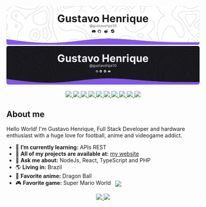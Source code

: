 <p>

![header-light](./assets/header-light.png#gh-light-mode-only)
![header-dark](./assets/header-dark.png#gh-dark-mode-only)

</p>

<p align="center">
    <a href="https://github.com/Gustavohps10#gh-light-mode-only">
        <img src="https://img.shields.io/static/v1?label=&message=VS Code&colorA=8257e6&colorB=ffffff&logo=visual%20studio%20code&logoColor=FFF&style=flat" />
        <img src="https://img.shields.io/static/v1?label=&message=React&colorA=8257e6&colorB=ffffff&logo=react&logoColor=FFF&style=flat" />
        <img src="https://img.shields.io/static/v1?label=&message=JavaScript&colorA=8257e6&colorB=ffffff&logo=javascript&logoColor=FFF&style=flat" />
        <img src="https://img.shields.io/static/v1?label=&message=TypeScript&colorA=8257e6&colorB=ffffff&logo=typescript&logoColor=FFF&style=flat" />
        <img src="https://img.shields.io/static/v1?label=&message=Node.js&colorA=8257e6&colorB=ffffff&logo=nodedotjs&logoColor=FFF&style=flat" />
    </a>
    <a href="https://github.com/Gustavohps10#gh-dark-mode-only">
        <img src="https://img.shields.io/static/v1?label=&message=VS Code&colorA=8257e6&colorB=1a1a1e&logo=visual%20studio%20code&logoColor=FFF&style=flat" />
        <img src="https://img.shields.io/static/v1?label=&message=React&colorA=8257e6&colorB=1a1a1e&logo=react&logoColor=FFF&style=flat" />
        <img src="https://img.shields.io/static/v1?label=&message=JavaScript&colorA=8257e6&colorB=1a1a1e&logo=javascript&logoColor=FFF&style=flat" />
        <img src="https://img.shields.io/static/v1?label=&message=TypeScript&colorA=8257e6&colorB=1a1a1e&logo=typescript&logoColor=FFF&style=flat" />
        <img src="https://img.shields.io/static/v1?label=&message=Node.js&colorA=8257e6&colorB=1a1a1e&logo=nodedotjs&logoColor=FFF&style=flat" />
    </a>
</p>

## About me
Hello World! I'm Gustavo Henrique, Full Stack Developer and hardware enthusiast with a huge love for football, anime and videogame addict.
- 🧠 **I’m currently learning:** APIs REST
- 🔭 **All of my projects are available at:** [my website](https://gustavohenrique.vercel.app)
- 💬 **Ask me about:** NodeJs, React, TypeScript and PHP
- 🌎 **Living in:** Brazil
- 👒 **Favorite anime:** Dragon Ball
- 🎮 **Favorite game:** Super Mario World &nbsp; <img align="center" height="30" src="https://github.com/Gustavohps10/Gustavohps10/assets/61752235/a7babb20-a512-429e-af92-4107b5c3dda2">




<p align="center">
    <a href="https://github.com/Gustavohps10#gh-dark-mode-only">
        <img height="160em" src="https://github-readme-stats.vercel.app/api?username=gustavohps10&show_icons=true&include_all_commits=true&count_private=true&bg_color=1a1a1e&icon_color=ffffff&title_color=ffffff&text_color=717171&locale=pt-BR&hide_border=true"/>
    </a>
    <a href="https://github.com/Gustavohps10#gh-light-mode-only">
        <img height="160em" src="https://github-readme-stats.vercel.app/api?username=gustavohps10&show_icons=true&include_all_commits=true&count_private=true&bg_color=ffffff&icon_color=1a1a1e&title_color=1a1a1e&text_color=717171&locale=pt-BR&hide_border=false"/>
    </a>
</p>
